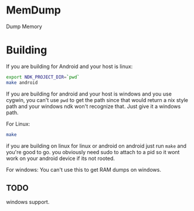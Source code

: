 # MemDump
Dump Memory

# Building

If you are building for Android and your host is linux:<br/>
```bash
export NDK_PROJECT_DIR=`pwd`
make android
```

If you are building for android and your host is windows and you use cygwin, you can't use `pwd` to get the path since that would return a nix style path and your windows ndk won't recognize that. Just give it a windows path.<br/>

For Linux:
```bash
make
```

if you are building on linux for linux or android on android just run `make` and you're good to go. you obviously need sudo to attach to a pid so it wont work on your android device if its not rooted.<br/>

For windows:
You can't use this to get RAM dumps on windows.<br/>

## TODO
windows support.<br/>
